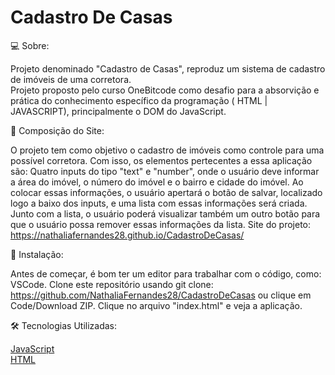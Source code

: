 # Cadastro De Casas




💻 Sobre:

Projeto denominado "Cadastro de Casas", reproduz um sistema de cadastro de imóveis de uma corretora.   
Projeto proposto pelo curso OneBitcode como desafio para a absorvição e prática do conhecimento específico da programação ( HTML | JAVASCRIPT), principalmente o DOM do JavaScript. 



📝 Composição do Site:

 O projeto tem como objetivo o cadastro de imóveis como controle para uma possível corretora. Com isso, os elementos pertecentes a essa aplicação são: 
 Quatro inputs do tipo "text" e "number", onde o usuário deve informar a área do imóvel, o número do imóvel e o bairro e cidade do imóvel. Ao colocar essas informações, 
 o usuário apertará o botão de salvar, localizado logo a baixo dos inputs, e uma lista com essas informações será criada. Junto com a lista, o usuário poderá visualizar também 
 um outro botão para que o usuário possa remover essas informações da lista. 
 Site do projeto: https://nathaliafernandes28.github.io/CadastroDeCasas/

🏁 Instalação:

Antes de começar, é bom ter um editor para trabalhar com o código, como: VSCode. 
Clone este repositório usando git clone: https://github.com/NathaliaFernandes28/CadastroDeCasas ou clique em Code/Download ZIP.
Clique no arquivo "index.html" e veja a aplicação.

🛠️ Tecnologias Utilizadas:  

[JavaScript](https://developer.mozilla.org/pt-BR/docs/Web/JavaScript)
<br>
[HTML](https://developer.mozilla.org/pt-BR/docs/Web/HTML)
